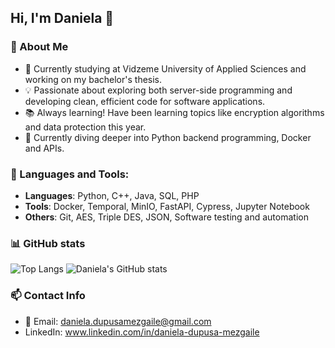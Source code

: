 ## Hi, I'm Daniela 👋

### 🧐 About Me

- 🌱 Currently studying at Vidzeme University of Applied Sciences and working on my bachelor's thesis.
- 💡 Passionate about exploring both server-side programming and developing clean, efficient code for software applications.
- 📚 Always learning! Have been learning topics like encryption algorithms and data protection this year.
- 📄 Currently diving deeper into Python backend programming, Docker and APIs.

### 🔨 Languages and Tools:
- **Languages**: Python, C++, Java, SQL, PHP
- **Tools**: Docker, Temporal, MinIO, FastAPI, Cypress, Jupyter Notebook   
- **Others**: Git, AES, Triple DES, JSON, Software testing and automation

### 📊 GitHub stats
![Top Langs](https://github-readme-stats.vercel.app/api/top-langs/?username=danieladupusamezgaile&langs_count=8&theme=transparent)
![Daniela's GitHub stats](https://github-readme-stats.vercel.app/api?username=danieladupusamezgaile&theme=transparent&show_icons=true)

### 📫 Contact Info
- 📧 Email: [daniela.dupusamezgaile@gmail.com](mailto:daniela.dupusamezgaile@gmail.com)
- LinkedIn: www.linkedin.com/in/daniela-dupusa-mezgaile
